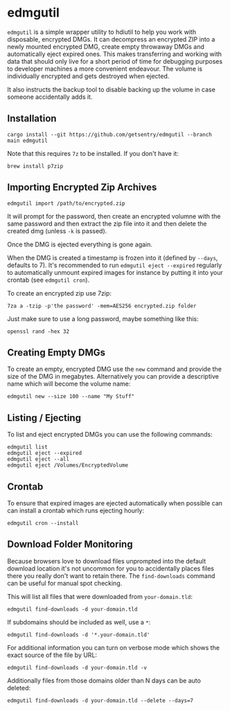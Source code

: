 # edmgutil

`edmgutil` is a simple wrapper utility to hdiutil to help you work with disposable, encrypted
DMGs. It can decompress an encrypted ZIP into a newly mounted encrypted DMG, create empty
throwaway DMGs and automatically eject expired ones. This makes transferring and working with
data that should only live for a short period of time for debugging purposes to developer
machines a more convenient endeavour. The volume is individually encrypted and gets destroyed
when ejected.

It also instructs the backup tool to disable backing up the volume in case someone accidentally
adds it.

## Installation

```
cargo install --git https://github.com/getsentry/edmgutil --branch main edmgutil
```

Note that this requires `7z` to be installed. If you don't have it:

```
brew install p7zip
```

## Importing Encrypted Zip Archives

```
edmgutil import /path/to/encrypted.zip
```

It will prompt for the password, then create an encrypted volumne with the same password and then
extract the zip file into it and then delete the created dmg (unless `-k` is passed).

Once the DMG is ejected everything is gone again.

When the DMG is created a timestamp is frozen into it (defined by `--days`, defaults to 7). It's
recommended to run `edmgutil eject --expired` regularly to automatically unmount expired
images for instance by putting it into your crontab (see `edmgutil cron`).

To create an encrypted zip use 7zip:

```
7za a -tzip -p'the password' -mem=AES256 encrypted.zip folder
```

Just make sure to use a long password, maybe something like this:

```
openssl rand -hex 32
```

## Creating Empty DMGs

To create an empty, encrypted DMG use the `new` command and provide the size of the DMG in
megabytes. Alternatively you can provide a descriptive name which will become the volume name:

```
edmgutil new --size 100 --name "My Stuff"
```

## Listing / Ejecting

To list and eject encrypted DMGs you can use the following commands:

```
edmgutil list
edmgutil eject --expired
edmgutil eject --all
edmgutil eject /Volumes/EncryptedVolume
```

## Crontab

To ensure that expired images are ejected automatically when possible can can install a crontab
which runs ejecting hourly:

```
edmgutil cron --install
```

## Download Folder Monitoring

Because browsers love to download files unprompted into the default download location it's not
uncommon for you to accidentally places files there you really don't want to retain there.
The `find-downloads` command can be useful for manual spot checking.

This will list all files that were downloaded from `your-domain.tld`:

```
edmgutil find-downloads -d your-domain.tld
```

If subdomains should be included as well, use a `*`:

```
edmgutil find-downloads -d '*.your-domain.tld'
```

For additional information you can turn on verbose mode which shows the exact
source of the file by URL:

```
edmgutil find-downloads -d your-domain.tld -v
```

Additionally files from those domains older than N days can be auto deleted:

```
edmgutil find-downloads -d your-domain.tld --delete --days=7
```

